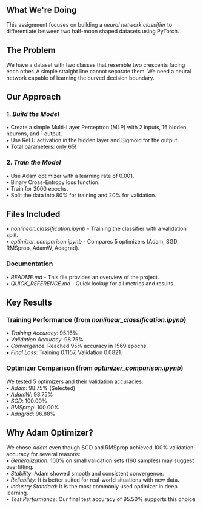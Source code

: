 ## What We're Doing

This assignment focuses on building a *neural network classifier* to differentiate between two half-moon shaped datasets using PyTorch.

## The Problem

We have a dataset with two classes that resemble two crescents facing each other. A simple straight line cannot separate them. We need a neural network capable of learning the curved decision boundary.

## Our Approach

### 1. *Build the Model*
• Create a simple Multi-Layer Perceptron (MLP) with 2 inputs, 16 hidden neurons, and 1 output.  
• Use ReLU activation in the hidden layer and Sigmoid for the output.  
• Total parameters: only 65!  

### 2. *Train the Model*
• Use Adam optimizer with a learning rate of 0.001.  
• Binary Cross-Entropy loss function.  
• Train for 2000 epochs.  
• Split the data into 80% for training and 20% for validation.  

## Files Included

• *nonlinear_classification.ipynb* - Training the classifier with a validation split.  
• *optimizer_comparison.ipynb* - Compares 5 optimizers (Adam, SGD, RMSprop, AdamW, Adagrad).

### Documentation
• *README.md* - This file provides an overview of the project.  
• *QUICK_REFERENCE.md* - Quick lookup for all metrics and results.  

## Key Results

### Training Performance (from *nonlinear_classification.ipynb*)
• *Training Accuracy*: 95.16%  
• *Validation Accuracy*: 98.75%  
• *Convergence*: Reached 95% accuracy in 1569 epochs.  
• *Final Loss*: Training 0.1157, Validation 0.0821.  

### Optimizer Comparison (from *optimizer_comparison.ipynb*)
We tested 5 optimizers and their validation accuracies:  
• *Adam*: 98.75%  (Selected)  
• *AdamW*: 98.75%  
• *SGD*: 100.00%  
• *RMSprop*: 100.00%  
• *Adagrad*: 96.88%  

## Why Adam Optimizer?

We chose *Adam* even though SGD and RMSprop achieved 100% validation accuracy for several reasons:  
• *Generalization*: 100% on small validation sets (160 samples) may suggest overfitting.  
• *Stability*: Adam showed smooth and consistent convergence.  
• *Reliability*: It is better suited for real-world situations with new data.  
• *Industry Standard*: It is the most commonly used optimizer in deep learning.  
• *Test Performance*: Our final test accuracy of 95.50% supports this choice.
